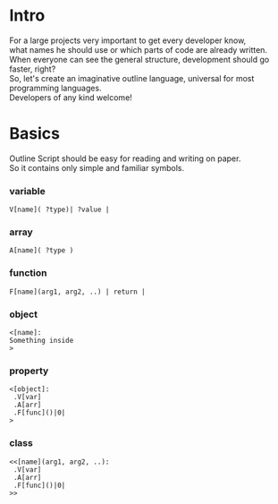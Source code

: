 # Intro
For a large projects very important to get every developer know, <br> 
what names he should use or which parts of code are already written. <br>
When everyone can see the general structure, development should go faster, right? <br>
So, let's create an imaginative outline language, universal for most programming languages.  <br>
Developers of any kind welcome!
# Basics
Outline Script should be easy for reading and writing on paper. <br>
So it contains only simple and familiar symbols.
### variable
```
V[name]( ?type)| ?value |
```
### array
```
A[name]( ?type )
```
### function
```
F[name](arg1, arg2, ..) | return |
```
### object
```
<[name]:
Something inside
>
```
### property
```
<[object]:
 .V[var]
 .A[arr]
 .F[func]()|0|
>
```
### class
```
<<[name](arg1, arg2, ..):
 .V[var]
 .A[arr]
 .F[func]()|0|
>>
```

